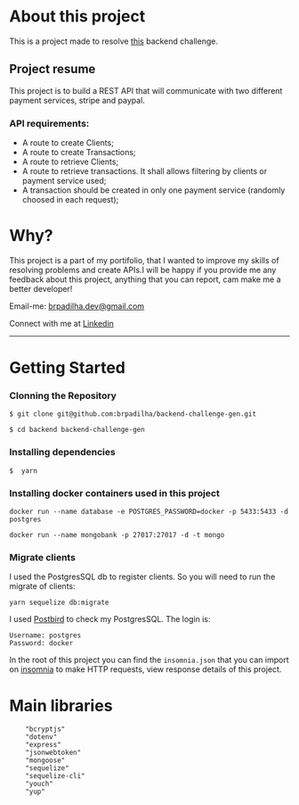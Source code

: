 # About this project

This is a project made to resolve [this](https://github.com/lucasfonmiranda/gen-careers) backend challenge.

## Project resume

This project is to build a REST API that will communicate with two different payment services, stripe and paypal.

### API requirements:

- A route to create Clients;
- A route to create Transactions;
- A route to retrieve Clients;
- A route to retrieve transactions. It shall allows filtering by clients or payment service used;
- A transaction should be created in only one payment service (randomly choosed in each request);

# Why?

This project is a part of my portifolio, that I wanted to improve my skills of resolving problems and create APIs.I will be happy if you provide me any feedback about this project, anything that you can report, cam make me a better developer!

Email-me: brpadilha.dev@gmail.com

Connect with me at [Linkedin](https://www.linkedin.com/in/brpadilha/)

---

# Getting Started

<h3>Clonning the Repository</h3>

```
$ git clone git@github.com:brpadilha/backend-challenge-gen.git

$ cd backend backend-challenge-gen
```

<h3>Installing dependencies</h3>

```
$  yarn
```

<h3> Installing docker containers used in this project </h3>

```
docker run --name database -e POSTGRES_PASSWORD=docker -p 5433:5433 -d postgres
```

```
docker run --name mongobank -p 27017:27017 -d -t mongo
```

<h3> Migrate clients </h3>

I used the PostgresSQL db to register clients. So you will need to run the migrate of clients:

```
yarn sequelize db:migrate
```

I used [Postbird]('https://www.electronjs.org/apps/postbird) to check my PostgresSQL.
The login is:

```
Username: postgres
Password: docker
```

In the root of this project you can find the `insomnia.json` that you can import on [insomnia]('https://insomnia.rest/download/') to make HTTP requests, view response details of this project.

# Main libraries

```
    "bcryptjs"
    "dotenv"
    "express"
    "jsonwebtoken"
    "mongoose"
    "sequelize"
    "sequelize-cli"
    "youch"
    "yup"
```
